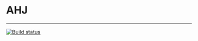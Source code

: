 # AHJ
___

[![Build status](https://ci.appveyor.com/api/projects/status/t8n2bd814paul10t?svg=true)](https://ci.appveyor.com/project/theart84/ahj-loading-styling-frontend)
